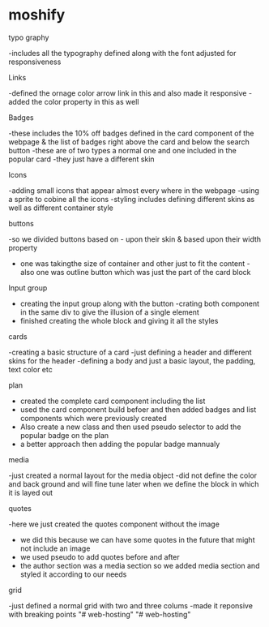 # moshify

typo graphy

-includes all the typography defined along with the font adjusted for responsiveness

Links

-defined the ornage color arrow link in this and also made it responsive
-added the color property in this as well

Badges

-these includes the 10% off badges defined in the card component of the webpage & the list of badges right above the card and below the search button
-these are of two types a normal one and one included in the popular card
-they just have a different skin

Icons

-adding small icons that appear almost every where in the webpage
-using a sprite to cobine all the icons
-styling includes defining different skins as well as different
container style

buttons

-so we divided buttons based on - upon their skin & based upon their width property

- one was takingthe size of container and other just to fit the content - also one was outline button which was just the part
  of the card block

Input group

- creating the input group along with the button
  -crating both component in the same div to give the
  illusion of a single element
- finished creating the whole block and giving it all the styles

cards

-creating a basic structure of a card
-just defining a header and different skins for the header
-defining a body and just a basic layout, the padding, text color etc

plan

- created the complete card component including the list
- used the card component build befoer and then added badges and list
  components which were previously created
- Also create a new class and then used pseudo selector to add the
  popular badge on the plan
- a better approach then adding the popular badge mannualy

media

-just created a normal layout for the media object
-did not define the color and back ground and will fine
tune later when we define the block in which it is layed out

quotes

-here we just created the quotes component without the image

- we did this because we can have some quotes in the future that might not include an image
- we used pseudo to add quotes before and after
- the author section was a media section so we added media
  section and styled it according to our needs

grid

-just defined a normal grid with two and three colums
-made it reponsive with breaking points
"# web-hosting" 
"# web-hosting" 
